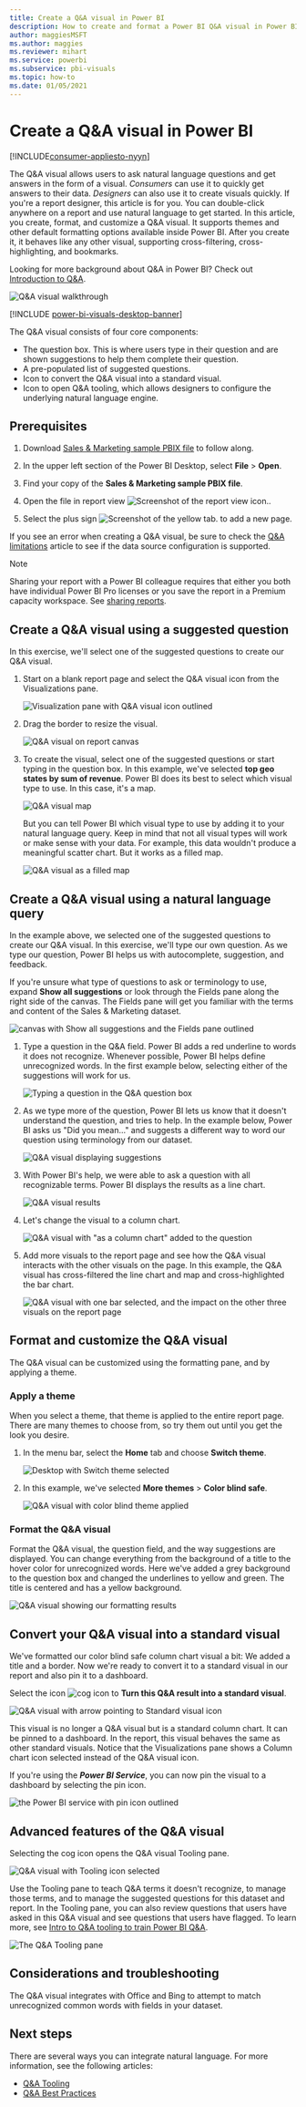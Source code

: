```yaml
---
title: Create a Q&A visual in Power BI
description: How to create and format a Power BI Q&A visual in Power BI Desktop or the Power BI service.
author: maggiesMSFT
ms.author: maggies
ms.reviewer: mihart
ms.service: powerbi
ms.subservice: pbi-visuals
ms.topic: how-to
ms.date: 01/05/2021
---
```

# Create a Q&A visual in Power BI

[!INCLUDE[consumer-appliesto-nyyn](../includes/consumer-appliesto-nyyn.md)]    

The Q&A visual allows users to ask natural language questions and get answers in the form of a visual. *Consumers* can use it to quickly get answers to their data. *Designers* can also use it to create visuals quickly. If you're a report designer, this article is for you. You can double-click anywhere on a report and use natural language to get started. In this article, you create, format, and customize a Q&A visual. It supports themes and other default formatting options available inside Power BI. After you create it, it behaves like any other visual, supporting cross-filtering, cross-highlighting, and bookmarks. 

Looking for more background about Q&A in Power BI? Check out [Introduction to Q&A](../natural-language/q-and-a-intro.md). 

![Q&A visual walkthrough](../natural-language/media/qna-visual-walkthrough.gif)

[!INCLUDE [power-bi-visuals-desktop-banner](../includes/power-bi-visuals-desktop-banner.md)]

The Q&A visual consists of four core components:

- The question box. This is where users type in their question and are shown suggestions to help them complete their question.
- A pre-populated list of suggested questions.
- Icon to convert the Q&A visual into a standard visual. 
- Icon to open Q&A tooling, which allows designers to configure the underlying natural language engine.

## Prerequisites

1. Download [Sales & Marketing sample PBIX file](https://download.microsoft.com/download/9/7/6/9767913A-29DB-40CF-8944-9AC2BC940C53/Sales%20and%20Marketing%20Sample%20PBIX.pbix) to follow along.

1. In the upper left section of the Power BI Desktop, select **File** > **Open**.
   
2. Find your copy of the **Sales & Marketing sample PBIX file**.

1. Open the file in report view ![Screenshot of the report view icon.](media/power-bi-visualization-kpi/power-bi-report-view.png).

1. Select the plus sign ![Screenshot of the yellow tab.](media/power-bi-visualization-kpi/power-bi-yellow-tab.png) to add a new page.

If you see an error when creating a Q&A visual, be sure to check the [Q&A limitations](../natural-language/q-and-a-limitations.md) article to see if the data source configuration is supported.    

> [!NOTE]
> Sharing your report with a Power BI colleague requires that either you both have individual Power BI Pro licenses or you save the report in a Premium capacity workspace. See [sharing reports](../collaborate-share/service-share-dashboards.md).

## Create a Q&A visual using a suggested question
In this exercise, we'll select one of the suggested questions to create our Q&A visual. 

1. Start on a blank report page and select the Q&A visual icon from the Visualizations pane.

    ![Visualization pane with Q&A visual icon outlined](media/power-bi-visualization-q-and-a/power-bi-icon.png)

2. Drag the border to resize the visual.

    ![Q&A visual on report canvas](media/power-bi-visualization-q-and-a/power-bi-qna.png)

3. To create the visual, select one of the suggested questions or start typing in the question box. In this example, we've selected **top geo states by sum of revenue**. Power BI does its best to select which visual type to use. In this case, it's a map.

    ![Q&A visual map](media/power-bi-visualization-q-and-a/power-bi-map.png)

    But you can tell Power BI which visual type to use by adding it to your natural language query. Keep in mind that not all visual types will work or make sense with your data. For example, this data wouldn't produce a meaningful scatter chart. But it works as a filled map.

    ![Q&A visual as a filled map](media/power-bi-visualization-q-and-a/power-bi-specify-map.png)

## Create a Q&A visual using a natural language query
In the example above, we selected one of the suggested questions to create our Q&A visual.  In this exercise, we'll type our own question. As we type our question, Power BI helps us with autocomplete, suggestion, and feedback.

If you're unsure what type of questions to ask or terminology to use, expand **Show all suggestions** or look through the Fields pane along the right side of the canvas. The Fields pane will get you familiar with the terms and content of the Sales & Marketing dataset.

![canvas with Show all suggestions and the Fields pane outlined](media/power-bi-visualization-q-and-a/power-bi-terminology.png)


1. Type a question in the Q&A field. Power BI adds a red underline to words it does not recognize. Whenever possible, Power BI helps define unrecognized words.  In the first example below, selecting either of the suggestions will work for us.  

    ![Typing a question in the Q&A question box](media/power-bi-visualization-q-and-a/power-bi-red-suggest.png)

2. As we type more of the question, Power BI lets us know that it doesn't understand the question, and tries to help. In the example below, Power BI asks us "Did you mean..." and suggests a different way to word our question using terminology from our dataset. 

    ![Q&A visual displaying suggestions](media/power-bi-visualization-q-and-a/power-bi-define.png)

5. With Power BI's help, we were able to ask a question with all recognizable terms. Power BI displays the results as a line chart. 

    ![Q&A visual results](media/power-bi-visualization-q-and-a/power-bi-type.png)


6. Let's change the visual to a column chart. 

    ![Q&A visual with "as a column chart" added to the question](media/power-bi-visualization-q-and-a/power-bi-specify-visual.png)

7.  Add more visuals to the report page and see how the Q&A visual interacts with the other visuals on the page. In this example, the Q&A visual has cross-filtered the line chart and map and cross-highlighted the bar chart.

    ![Q&A visual with one bar selected, and the impact on the other three visuals on the report page](media/power-bi-visualization-q-and-a/power-bi-filters.png)

## Format and customize the Q&A visual
The Q&A visual can be customized using the formatting pane, and by applying a theme. 

### Apply a theme
When you select a theme, that theme is applied to the entire report page. There are many themes to choose from, so try them out until you get the look you desire. 

1. In the menu bar, select the **Home** tab and choose **Switch theme**. 

    ![Desktop with Switch theme selected](media/power-bi-visualization-q-and-a/power-bi-themes.png)

    
    
2. In this example, we've selected **More themes** > **Color blind safe**.

    ![Q&A visual with color blind theme applied](media/power-bi-visualization-q-and-a/power-bi-color-blind.png)

### Format the Q&A visual
Format the Q&A visual, the question field, and the way suggestions are displayed. You can change everything from the background of a title to the hover color for unrecognized words. Here we've added a grey background to the question box and changed the underlines to yellow and green. The title is centered and has a yellow background. 

![Q&A visual showing our formatting results](media/power-bi-visualization-q-and-a/power-bi-q-and-a-format.png)

## Convert your Q&A visual into a standard visual
We've formatted our color blind safe column chart visual a bit: We added a title and a border. Now we're ready to convert it to a standard visual in our report and also pin it to a dashboard.

Select the icon ![cog icon](media/power-bi-visualization-q-and-a/power-bi-convert-icon.png) to **Turn this Q&A result into a standard visual**.

![Q&A visual with arrow pointing to Standard visual icon](media/power-bi-visualization-q-and-a/power-bi-visual-convert.png)

This visual is no longer a Q&A visual but is a standard column chart. It can be pinned to a dashboard. In the report, this visual behaves the same as other standard visuals. Notice that the Visualizations pane shows a Column chart icon selected instead of the Q&A visual icon.

If you're using the ***Power BI Service***, you can now pin the visual to a dashboard by selecting the pin icon. 


![the Power BI service with pin icon outlined](media/power-bi-visualization-q-and-a/power-bi-pin.png)


## Advanced features of the Q&A visual
Selecting the cog icon opens the Q&A visual Tooling pane. 

![Q&A visual with Tooling icon selected](media/power-bi-visualization-q-and-a/power-bi-q-and-a-tooling.png)

Use the Tooling pane to teach Q&A terms it doesn't recognize, to manage those terms, and to manage the suggested questions for this dataset and report. In the Tooling pane, you can also review questions that users have asked in this Q&A visual and see questions that users have flagged. To learn more, see [Intro to Q&A tooling to train Power BI Q&A](../natural-language/q-and-a-tooling-intro.md).

![The Q&A Tooling pane](media/power-bi-visualization-q-and-a/power-bi-q-and-a-tooling-pane.png)

## Considerations and troubleshooting
The Q&A visual integrates with Office and Bing to attempt to match unrecognized common words with fields in your dataset.  

## Next steps

There are several ways you can integrate natural language. For more information, see the following articles:

* [Q&A Tooling](../natural-language/q-and-a-tooling-intro.md)
* [Q&A Best Practices](../natural-language/q-and-a-best-practices.md)
